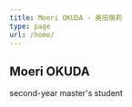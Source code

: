 ```yaml
---
title: Moeri OKUDA - 奥田萌莉
type: page
url: /home/
---
```


## Moeri OKUDA
second-year master's student